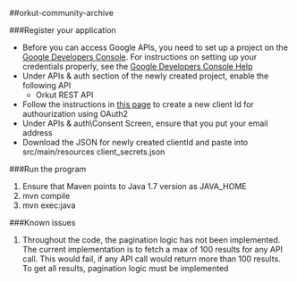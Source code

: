 ##orkut-community-archive

###Register your application
- Before you can access Google APIs, you need to set up a project on the [Google Developers Console](https://console.developers.google.com). For instructions on setting up your credentials properly, see the [Google Developers Console Help](https://developers.google.com/console/help/new/)
- Under APIs & auth section of the newly created project, enable the following API
    -   Orkut REST API
- Follow the instructions in [this page](https://developers.google.com/console/help/new/#generatingoauth2) to create a new client Id for authourization using OAuth2
- Under APIs & auth\Consent Screen, ensure that you put your email address
- Download the JSON for newly created clientId and paste into src/main/resources client_secrets.json

###Run the program
1. Ensure that Maven points to Java 1.7 version as JAVA_HOME
2. mvn compile
3. mvn exec:java


###Known issues

1. Throughout the code, the pagination logic has not been implemented. The current implementation is to fetch a max of 100 results for any API call.
    This would fail, if any API call would return more than 100 results. To get all results, pagination logic must be implemented
